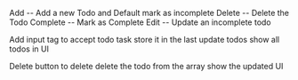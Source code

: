 Add -- Add a new Todo and Default mark as incomplete
Delete -- Delete the Todo
Complete -- Mark as Complete
Edit -- Update an incomplete todo


Add
input tag to accept todo task
store it in the last update todos
show all todos in UI

Delete
button to delete 
delete the todo from the array
show the updated UI

